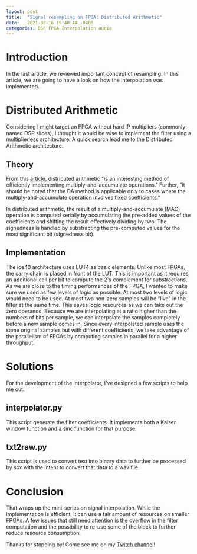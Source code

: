 ```yaml
---
layout: post
title:  "Signal resampling on FPGA: Distributed Arithmetic"
date:   2021-08-16 19:40:44 -0400
categories: DSP FPGA Interpolation audio
---
```

# Introduction

In the last article, we reviewed important concept of resampling. In this article, we are going to have a look on how the interpolation was implemented.

# Distributed Arithmetic

Considering I might target an FPGA without hard IP multipliers (commonly named DSP slices), I thought it would be wise to implement the filter using a multiplierless architecture. A quick search lead me to the Distributed Arithmetic architecture.

## Theory

From this [article][DA-ref], distributed arithmetic "is an interesting method of efficiently implementing multiply-and-accumulate operations."
Further, "it should be noted that the DA method is applicable only to cases where the multiply-and-accumulate operation involves fixed coefficients."

In distributed arithmetic, the result of a multiply-and-accumulate (MAC) operation is computed serially by accumulating the pre-added values of the coefficients and shifting the result effectively dividing by two. The signedness is handled by substracting the pre-computed values for the most significant bit (signedness bit).

## Implementation

The ice40 architecture uses LUT4 as basic elements. Unlike most FPGAs, the carry chain is placed in front of the LUT. This is important as it requires an additional cell per bit to compute the 2's complement for substractions. As we are close to the timing performances of the FPGA, I wanted to make sure we used as few levels of logic as possible. At most two levels of logic would need to be used.
At most two non-zero samples will be "live" in the filter at the same time. This saves logic resources as we can take out the zero operands.
Because we are interpolating at a ratio higher than the numbers of bits per sample, we can interpolate the samples completely before a new sample comes in.
Since every interpolated sample uses the same original samples but with different coefficients, we take advantage of the parallelism of FPGAs by computing samples in parallel for a higher throughput.

# Solutions

For the development of the interpolator, I've designed a few scripts to help me out.

## interpolator.py

This script generate the filter coefficients. It implements both a Kaiser window function and a sinc function for that purpose.

## txt2raw.py
This script is used to convert text into binary data to further be processed by sox with the intent to convert that data to a wav file.

# Conclusion
That wraps up the mini-series on signal interpolation. While the implementation is efficient, it can use a fair amount of resources on smaller FPGAs. A few issues that still need attention is the overflow in the filter computation and the possibility to re-use some of the block to further reduce resource consumption.


Thanks for stopping by!
Come see me on my [Twitch channel][twitch-channel]!

[twitch-channel]: https://twitch.tv/gatin00b
[DA-ref]: https://www.allaboutcircuits.com/technical-articles/introduction-to-distributed-arithmetic/
[sinc-filter]: https://ccrma.stanford.edu/~jos/resample/Implementation.html
[sinc-func]: https://ccrma.stanford.edu/~jos/mdft/Sinc_Function.html

